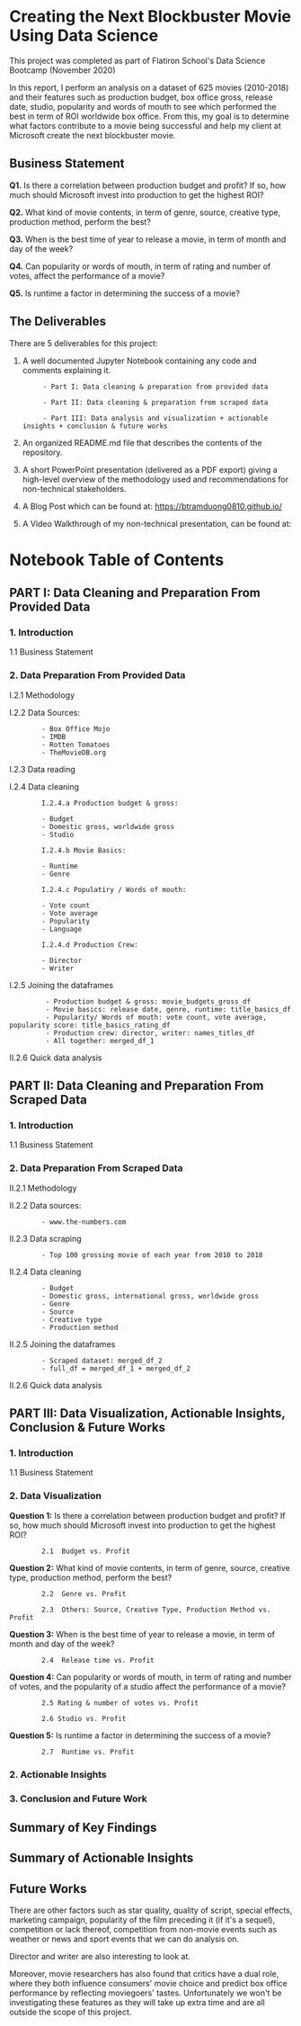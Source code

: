 # Creating the Next Blockbuster Movie Using Data Science
This project was completed as part of Flatiron School's Data Science Bootcamp (November 2020)

In this report, I perform an analysis on a dataset of 625 movies (2010-2018) and their features such as production budget, box office gross, release date, studio, popularity and words of mouth to see which performed the best in term of ROI worldwide box office. From this, my goal is to determine what factors contribute to a movie being successful and help my client at Microsoft create the next blockbuster movie. 

## Business Statement

**Q1.** Is there a correlation between production budget and profit? If so, how much should Microsoft invest into production to get the highest ROI?

**Q2.** What kind of movie contents, in term of genre, source, creative type, production method, perform the best?

**Q3.** When is the best time of year to release a movie, in term of month and day of the week?

**Q4.** Can popularity or words of mouth, in term of rating and number of votes, affect the performance of a movie?

**Q5.** Is runtime a factor in determining the success of a movie?

## The Deliverables
There are 5 deliverables for this project:

1. A well documented Jupyter Notebook containing any code and comments explaining it.

            - Part I: Data cleaning & preparation from provided data
            
            - Part II: Data cleaning & preparation from scraped data
            
            - Part III: Data analysis and visualization + actionable insights + conclusion & future works
            
2. An organized README.md file that describes the contents of the repository.
3. A short PowerPoint presentation (delivered as a PDF export) giving a high-level overview of the methodology used and recommendations for non-technical stakeholders.
4. A Blog Post which can be found at: https://btramduong0810.github.io/
5. A Video Walkthrough of my non-technical presentation, can be found at:

# **Notebook Table of Contents**

## PART I: Data Cleaning and Preparation From Provided Data

### **1.  Introduction**

1.1  Business Statement

### **2.  Data Preparation From Provided Data**

I.2.1 Methodology

I.2.2 Data Sources:
      
            - Box Office Mojo
            - IMDB
            - Rotten Tomatoes
            - TheMovieDB.org

I.2.3  Data reading

I.2.4  Data cleaning

            I.2.4.a Production budget & gross:

            - Budget
            - Domestic gross, worldwide gross
            - Studio
            
            I.2.4.b Movie Basics:
            
            - Runtime
            - Genre
            
            I.2.4.c Populatiry / Words of mouth: 

            - Vote count
            - Vote average
            - Popularity       
            - Language
           
            I.2.4.d Production Crew: 

            - Director
            - Writer

I.2.5  Joining the dataframes

             - Production budget & gross: movie_budgets_gross_df
             - Movie basics: release date, genre, runtime: title_basics_df
             - Popularity/ Words of mouth: vote count, vote average, popularity score: title_basics_rating_df
             - Production crew: director, writer: names_titles_df
             - All together: merged_df_1

II.2.6 Quick data analysis

## PART II: Data Cleaning and Preparation From Scraped Data

### **1.  Introduction**

1.1  Business Statement

### **2.  Data Preparation From Scraped Data**

II.2.1 Methodology

II.2.2 Data sources:
      
            - www.the-numbers.com

II.2.3  Data scraping

            - Top 100 grossing movie of each year from 2010 to 2018

II.2.4  Data cleaning

            - Budget
            - Domestic gross, international gross, worldwide gross
            - Genre
            - Source
            - Creative type
            - Production method 

II.2.5  Joining the dataframes

            - Scraped dataset: merged_df_2
            - full_df = merged_df_1 + merged_df_2

II.2.6 Quick data analysis

## PART III: **Data Visualization, Actionable Insights, Conclusion & Future Works**

### **1.  Introduction**

1.1  Business Statement

### **2. Data Visualization**

**Question 1:** Is there a correlation between production budget and profit? If so, how much should Microsoft invest into production to get the highest ROI?

            2.1  Budget vs. Profit

**Question 2:** What kind of movie contents, in term of genre, source, creative type, production method, perform the best?

            2.2  Genre vs. Profit

            2.3  Others: Source, Creative Type, Production Method vs. Profit

**Question 3:** When is the best time of year to release a movie, in term of month and day of the week?

            2.4  Release time vs. Profit

**Question 4:** Can popularity or words of mouth, in term of rating and number of votes, and the popularity of a studio affect the performance of a movie?

            2.5 Rating & number of votes vs. Profit
            
            2.6 Studio vs. Profit
            
**Question 5:** Is runtime a factor in determining the success of a movie?

            2.7  Runtime vs. Profit
            
### **2. Actionable Insights**

### **3.  Conclusion and Future Work**

##  Summary of Key Findings

##  Summary of Actionable Insights

##  Future Works

There are other factors such as star quality, quality of script, special effects, marketing campaign, popularity of the film preceding it (if it's a sequel), competition or lack thereof, competition from non-movie events such as weather or news and sport events that we can do analysis on. 

Director and writer are also interesting to look at.

Moreover, movie researchers has also found that critics have a dual role, where they both influence consumers' movie choice and predict box office performance by reflecting moviegoers' tastes. Unfortunately we won't be investigating these features as they will take up extra time and are all outside the scope of this project.

